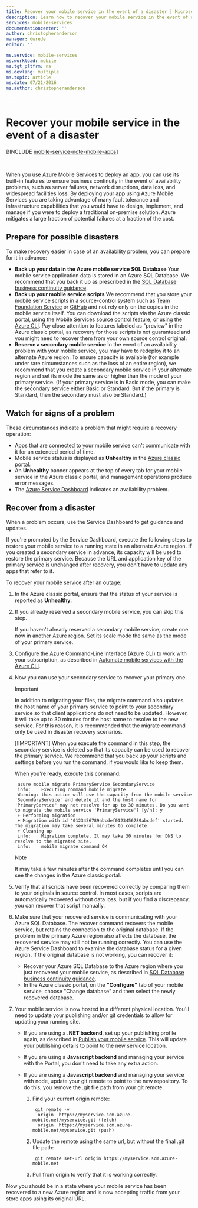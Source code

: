 ```yaml
---
title: Recover your mobile service in the event of a disaster | Microsoft Azure
description: Learn how to recover your mobile service in the event of a disaster.
services: mobile-services
documentationcenter: ''
author: christopheranderson
manager: dwrede
editor: ''

ms.service: mobile-services
ms.workload: mobile
ms.tgt_pltfrm: na
ms.devlang: multiple
ms.topic: article
ms.date: 07/21/2016
ms.author: christopheranderson

---
```

# Recover your mobile service in the event of a disaster
[!INCLUDE [mobile-service-note-mobile-apps](../../includes/mobile-services-note-mobile-apps.md)]

&nbsp;

When you use Azure Mobile Services to deploy an app, you can use its built-in features to ensure business continuity in the event of availability problems, such as server failures, network disruptions, data loss, and widespread facilities loss. By deploying your app using Azure Mobile Services you are taking advantage of many fault tolerance and infrastructure capabilities that you would have to design, implement, and manage if you were to deploy a traditional on-premise solution. Azure mitigates a large fraction of potential failures at a fraction of the cost.

## <a name="prepare"></a> Prepare for possible disasters
To make recovery easier in case of an availability problem, you can prepare for it in advance:

* **Back up your data in the Azure mobile service SQL Database**
    Your mobile service application data is stored in an Azure SQL Database. We recommend that you back it up as prescribed in the [SQL Database business continuity guidance].
* **Back up your mobile service scripts**
    We recommend that you store your mobile service scripts in a source-control system such as [Team Foundation Service] or [GitHub] and not rely only on the copies in the mobile service itself. You can download the scripts via the Azure classic portal, using the Mobile Services [source control feature], or [using the Azure CLI]. Pay close attention to features labeled as "preview" in the Azure classic portal, as recovery for those scripts is not guaranteed and you might need to recover them from your own source control original.
* **Reserve a secondary mobile service**
    In the event of an availability problem with your mobile service, you may have to redeploy it to an alternate Azure region. To ensure capacity is available (for example under rare circumstances such as the loss of an entire region), we recommend that you create a secondary mobile service in your alternate region and set its mode the same as or higher than the mode of your primary service. (If your primary service is in Basic mode, you can make the secondary service either Basic or Standard. But if the primary is Standard, then the secondary must also be Standard.)

## <a name="watch"></a>Watch for signs of a problem
These circumstances indicate a problem that might require a recovery operation:

* Apps that are connected to your mobile service can't communicate with it for an extended period of time.
* Mobile service status is displayed as **Unhealthy** in the [Azure classic portal].
* An **Unhealthy** banner appears at the top of every tab for your mobile service in the Azure classic portal, and management operations produce error messages.
* The [Azure Service Dashboard] indicates an availability problem.

## <a name="recover"></a>Recover from a disaster
When a problem occurs, use the Service Dashboard to get guidance and updates.

If you're prompted by the Service Dashboard, execute the following steps to restore your mobile service to a running state in an alternate Azure region. If you created a secondary service in advance, its capacity will be used to restore the primary service. Because the URL and application key of the primary service is unchanged after recovery, you don't have to update any apps that refer to it.

To recover your mobile service after an outage:

1. In the Azure classic portal, ensure that the status of your service is reported as **Unhealthy**.
2. If you already reserved a secondary mobile service, you can skip this step.
   
   If you haven't already reserved a secondary mobile service, create one now in another Azure region. Set its scale mode the same as the mode of your primary service.
3. Configure the Azure Command-Line Interface (Azure CLI) to work with your subscription, as described in [Automate mobile services with the Azure CLI].
4. Now you can use your secondary service to recover your primary one.
   
   > [!IMPORTANT]
   > In addition to migrating your files, the migrate command also updates the host name of your primary service to point to your secondary service so that client applications do not need to be updated. However, it will take up to 30 minutes for the host name to resolve to the new service. For this reason, it is recommended that the migrate command only be used in disaster recovery scenarios.
   > 
   > [!IMPORTANT]
   > When you execute the command in this step, the secondary service is deleted so that its capacity can be used to recover the primary service. We recommend that you back up your scripts and settings before you run the command, if you would like to keep them.
   > 
   > 
   
    When you're ready, execute this command:
   
        azure mobile migrate PrimaryService SecondaryService
        info:    Executing command mobile migrate
        Warning: this action will use the capacity from the mobile service 'SecondaryService' and delete it and the host name for 'PrimaryService' may not resolve for up to 30 minutes. Do you want to migrate the mobile service 'PrimaryService'? [y/n]: y
        + Performing migration
        + Migration with id '0123456789abcdef0123456789abcdef' started. The migration may take several minutes to complete.
        + Cleaning up
        info:    Migration complete. It may take 30 minutes for DNS to resolve to the migrated site.
        info:    mobile migrate command OK
   
   > [!NOTE]
   > It may take a few minutes after the command completes until you can see the changes in the Azure classic portal.
   > 
   > 
5. Verify that all scripts have been recovered correctly by comparing them to your originals in source control. In most cases, scripts are automatically recovered without data loss, but if you find a discrepancy, you can recover that script manually.
6. Make sure that your recovered service is communicating with your Azure SQL Database. The recover command recovers the mobile service, but retains the connection to the original database. If the problem in the primary Azure region also affects the database, the recovered service may still not be running correctly. You can use the Azure Service Dashboard to examine the database status for a given region. If the original database is not working, you can recover it:
   
   * Recover your Azure SQL Database to the Azure region where you just recovered your mobile service, as described in [SQL Database business continuity guidance].
   * In the Azure classic portal, on the **"Configure"** tab of your mobile service, choose "Change database" and then select the newly recovered database.
7. Your mobile service is now hosted in a different physical location. You'll need to update your publishing and/or git credentials to allow for updating your running site.
   
   * If you are using a **.NET backend**, set up your publishing profile again, as described in [Publish your mobile service](mobile-services-dotnet-backend-windows-store-dotnet-get-started.md#publish-your-mobile-service). This will update your publishing details to point to the new service location.
   * If you are using a **Javascript backend** and managing your service with the Portal, you don't need to take any extra action.
   * If you are using a **Javascript backend** and managing your service with node, update your git remote to point to the new repository. To do this, you remove the .git file path from your git remote:
     
     1. Find your current origin remote:
        
             git remote -v
              origin  https://myservice.scm.azure-mobile.net/myservice.git (fetch)
              origin  https://myservice.scm.azure-mobile.net/myservice.git (push)
     2. Update the remote using the same url, but without the final .git file path:
        
             git remote set-url origin https://myservice.scm.azure-mobile.net
     3. Pull from origin to verify that it is working correctly.

Now you should be in a state where your mobile service has been recovered to a new Azure region and is now accepting traffic from your store apps using its original URL.

<!-- Anchors. -->

<!-- Images. -->

<!-- URLs. -->
[SQL Database business continuity guidance]: http://msdn.microsoft.com/library/windowsazure/hh852669.aspx
[Team Foundation Service]: http://tfs.visualstudio.com/
[Github]: https://github.com/
[source control feature]: http://www.windowsazure.com/develop/mobile/tutorials/store-scripts-in-source-control/
[using the Azure CLI]: http://www.windowsazure.com/develop/mobile/tutorials/command-line-administration/
[Azure classic portal]: http://manage.windowsazure.com/
[Azure Service Dashboard]: http://www.windowsazure.com/support/service-dashboard/
[Automate mobile services with the Azure CLI]: http://www.windowsazure.com/develop/mobile/tutorials/command-line-administration/
